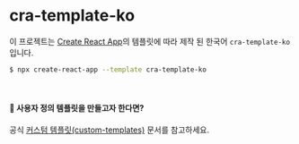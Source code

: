 # cra-template-ko

이 프로젝트는 [Create React App](https://github.com/facebook/create-react-app)의 템플릿에 따라 제작 된 한국어 `cra-template-ko` 입니다.

```sh
$ npx create-react-app --template cra-template-ko
```

<br>

#### 🤔 사용자 정의 템플릿을 만들고자 한다면? 
공식 [커스텀 템플릿(custom-templates)](https://create-react-app.dev/docs/custom-templates/) 문서를 참고하세요.